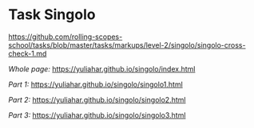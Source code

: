 # Task Singolo
https://github.com/rolling-scopes-school/tasks/blob/master/tasks/markups/level-2/singolo/singolo-cross-check-1.md

*Whole page:*
https://yuliahar.github.io/singolo/index.html

*Part 1:*
https://yuliahar.github.io/singolo/singolo1.html

*Part 2:*
https://yuliahar.github.io/singolo/singolo2.html

*Part 3:*
https://yuliahar.github.io/singolo/singolo3.html

